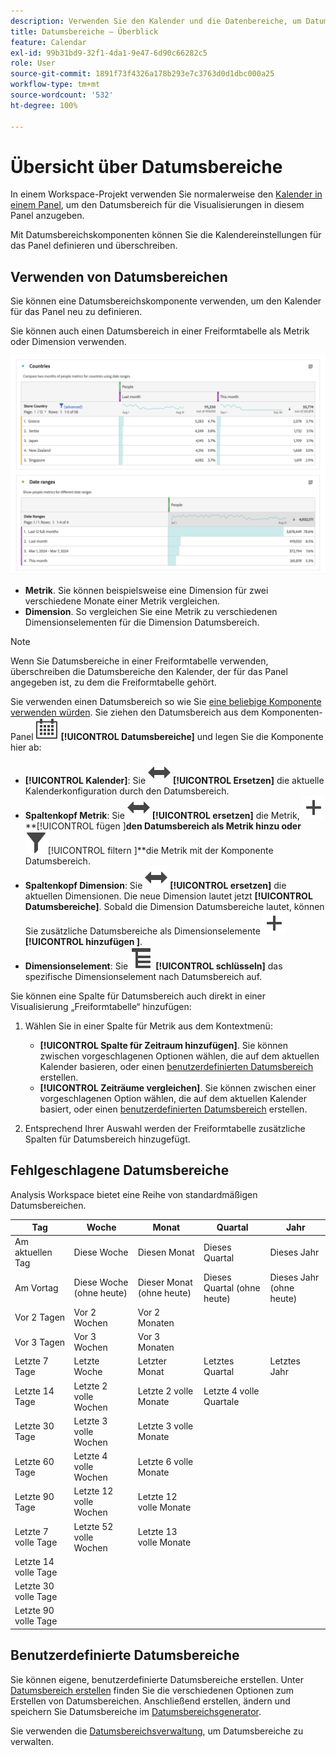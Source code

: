 ```yaml
---
description: Verwenden Sie den Kalender und die Datenbereiche, um Datumsbereiche in Analysis Workspace anzugeben.
title: Datumsbereiche – Überblick
feature: Calendar
exl-id: 99b31bd9-32f1-4da1-9e47-6d90c66282c5
role: User
source-git-commit: 1891f73f4326a178b293e7c3763d0d1dbc000a25
workflow-type: tm+mt
source-wordcount: '532'
ht-degree: 100%

---
```


# Übersicht über Datumsbereiche

In einem Workspace-Projekt verwenden Sie normalerweise den [Kalender in einem Panel](/help/analysis-workspace/c-panels/panels.md#calendar), um den Datumsbereich für die Visualisierungen in diesem Panel anzugeben.

Mit Datumsbereichskomponenten können Sie die Kalendereinstellungen für das Panel definieren und überschreiben.

<!-- Very old video, should we show it?

+++ View a video illustrating use of calendar and date ranges

>[!VIDEO](https://video.tv.adobe.com/v/327347?captions=ger&format=jpeg)

{{videoaa}}
+++

-->

## Verwenden von Datumsbereichen

Sie können eine Datumsbereichskomponente verwenden, um den Kalender für das Panel neu zu definieren.

Sie können auch einen Datumsbereich in einer Freiformtabelle als Metrik oder Dimension verwenden.

![Nutzung von Datumsbereich](/help/components/date-ranges/assets/date-ranges-usage.png)

- **Metrik**. Sie können beispielsweise eine Dimension für zwei verschiedene Monate einer Metrik vergleichen.
- **Dimension**. So vergleichen Sie eine Metrik zu verschiedenen Dimensionselementen für die Dimension Datumsbereich.

>[!NOTE]
>
>Wenn Sie Datumsbereiche in einer Freiformtabelle verwenden, überschreiben die Datumsbereiche den Kalender, der für das Panel angegeben ist, zu dem die Freiformtabelle gehört.
>

Sie verwenden einen Datumsbereich so wie Sie [eine beliebige Komponente verwenden würden](/help/components/overview.md#analysis-workspace-components). Sie ziehen den Datumsbereich aus dem Komponenten-Panel ![Kalender](/help/assets/icons/Calendar.svg) **[!UICONTROL Datumsbereiche]** und legen Sie die Komponente hier ab:

- **[!UICONTROL Kalender]**: Sie ![Wechseln](/help/assets/icons/Switch.svg) **[!UICONTROL Ersetzen]** die aktuelle Kalenderkonfiguration durch den Datumsbereich.
- **Spaltenkopf Metrik**: Sie ![Switch](/help/assets/icons/Switch.svg) **[!UICONTROL ersetzen]** die Metrik, ![Add](/help/assets/icons/Add.svg)**[!UICONTROL fügen ]**den Datumsbereich als Metrik hinzu oder ![Filter](/help/assets/icons/Filter.svg)**[!UICONTROL  filtern ]**die Metrik mit der Komponente Datumsbereich.
- **Spaltenkopf Dimension**: Sie ![Wechseln](/help/assets/icons/Switch.svg) **[!UICONTROL ersetzen]** die aktuellen Dimensionen. Die neue Dimension lautet jetzt **[!UICONTROL Datumsbereiche]**. Sobald die Dimension Datumsbereiche lautet, können Sie zusätzliche Datumsbereiche als Dimensionselemente ![Hinzufügen](/help/assets/icons/Add.svg)**[!UICONTROL hinzufügen ]**.
- **Dimensionselement**: Sie ![Aufschlüsselung](/help/assets/icons/Breakdown.svg) **[!UICONTROL schlüsseln]** das spezifische Dimensionselement nach Datumsbereich auf.

Sie können eine Spalte für Datumsbereich auch direkt in einer Visualisierung „Freiformtabelle“ hinzufügen:

1. Wählen Sie in einer Spalte für Metrik aus dem Kontextmenü:

   - **[!UICONTROL Spalte für Zeitraum hinzufügen]**. Sie können zwischen vorgeschlagenen Optionen wählen, die auf dem aktuellen Kalender basieren, oder einen [benutzerdefinierten Datumsbereich](#custom-date-ranges) erstellen.
   - **[!UICONTROL Zeiträume vergleichen]**. Sie können zwischen einer vorgeschlagenen Option wählen, die auf dem aktuellen Kalender basiert, oder einen [benutzerdefinierten Datumsbereich](#custom-date-ranges) erstellen.

1. Entsprechend Ihrer Auswahl werden der Freiformtabelle zusätzliche Spalten für Datumsbereich hinzugefügt.

## Fehlgeschlagene Datumsbereiche

Analysis Workspace bietet eine Reihe von standardmäßigen Datumsbereichen.


| Tag | Woche | Monat | Quartal | Jahr |
|---|---|---|---|---|
| Am aktuellen Tag | Diese Woche | Diesen Monat | Dieses Quartal | Dieses Jahr |
| Am Vortag | Diese Woche (ohne heute) | Dieser Monat (ohne heute) | Dieses Quartal (ohne heute) | Dieses Jahr (ohne heute) |
| Vor 2 Tagen | Vor 2 Wochen | Vor 2 Monaten |   |  |
| Vor 3 Tagen | Vor 3 Wochen | Vor 3 Monaten |  | |
| Letzte 7 Tage | Letzte Woche | Letzter Monat | Letztes Quartal | Letztes Jahr |
| Letzte 14 Tage | Letzte 2 volle Wochen | Letzte 2 volle Monate | Letzte 4 volle Quartale | |
| Letzte 30 Tage | Letzte 3 volle Wochen | Letzte 3 volle Monate | | |
| Letzte 60 Tage | Letzte 4 volle Wochen | Letzte 6 volle Monate | | |
| Letzte 90 Tage | Letzte 12 volle Wochen | Letzte 12 volle Monate | | |
| Letzte 7 volle Tage | Letzte 52 volle Wochen | Letzte 13 volle Monate | | |
| Letzte 14 volle Tage | | | | |
| Letzte 30 volle Tage | | | | |
| Letzte 90 volle Tage | | | | |

<table style="table-layout:fixed">

## Benutzerdefinierte Datumsbereiche

Sie können eigene, benutzerdefinierte Datumsbereiche erstellen. Unter [Datumsbereich erstellen](/help/components/date-ranges/create.md) finden Sie die verschiedenen Optionen zum Erstellen von Datumsbereichen. Anschließend erstellen, ändern und speichern Sie Datumsbereiche im [Datumsbereichsgenerator](create.md#date-range-builder).

Sie verwenden die [Datumsbereichsverwaltung](manage.md), um Datumsbereiche zu verwalten.
